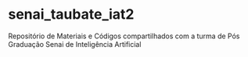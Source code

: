 # senai_taubate_iat2
Repositório de Materiais e Códigos compartilhados com a turma de Pós Graduação Senai de Inteligência Artificial
